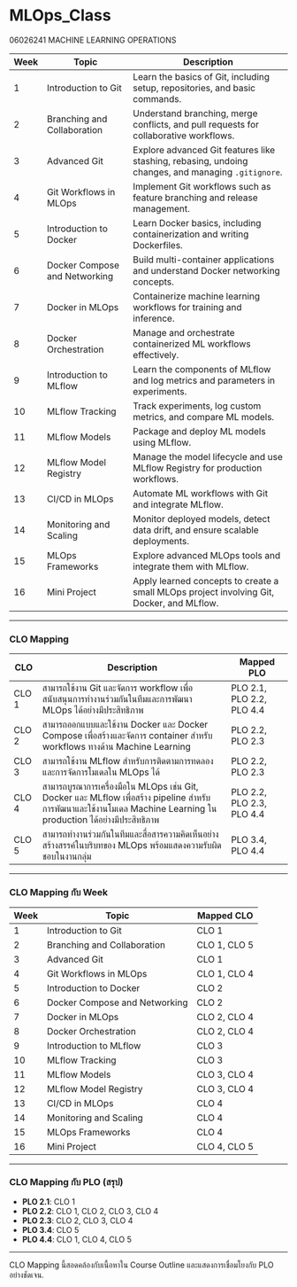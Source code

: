 # MLOps_Class
  06026241 MACHINE LEARNING OPERATIONS



| **Week** | **Topic**                             | **Description**                                                                                     |
|----------|---------------------------------------|-----------------------------------------------------------------------------------------------------|
| 1        | Introduction to Git                  | Learn the basics of Git, including setup, repositories, and basic commands.                        |
| 2        | Branching and Collaboration          | Understand branching, merge conflicts, and pull requests for collaborative workflows.              |
| 3        | Advanced Git                         | Explore advanced Git features like stashing, rebasing, undoing changes, and managing `.gitignore`. |
| 4        | Git Workflows in MLOps               | Implement Git workflows such as feature branching and release management.                          |
| 5        | Introduction to Docker               | Learn Docker basics, including containerization and writing Dockerfiles.                           |
| 6        | Docker Compose and Networking        | Build multi-container applications and understand Docker networking concepts.                       |
| 7        | Docker in MLOps                      | Containerize machine learning workflows for training and inference.                                |
| 8        | Docker Orchestration                 | Manage and orchestrate containerized ML workflows effectively.                                     |
| 9        | Introduction to MLflow               | Learn the components of MLflow and log metrics and parameters in experiments.                      |
| 10       | MLflow Tracking                      | Track experiments, log custom metrics, and compare ML models.                                      |
| 11       | MLflow Models                        | Package and deploy ML models using MLflow.                                                         |
| 12       | MLflow Model Registry                | Manage the model lifecycle and use MLflow Registry for production workflows.                       |
| 13       | CI/CD in MLOps                       | Automate ML workflows with Git and integrate MLflow.                                               |
| 14       | Monitoring and Scaling               | Monitor deployed models, detect data drift, and ensure scalable deployments.                       |
| 15       | MLOps Frameworks                     | Explore advanced MLOps tools and integrate them with MLflow.                                       |
| 16       | Mini Project                         | Apply learned concepts to create a small MLOps project involving Git, Docker, and MLflow.          |



---

### **CLO Mapping**

| **CLO** | **Description**                                                                                                                                                                | **Mapped PLO**               |
|---------|--------------------------------------------------------------------------------------------------------------------------------------------------------------------------------|------------------------------|
| CLO 1   | สามารถใช้งาน Git และจัดการ workflow เพื่อสนับสนุนการทำงานร่วมกันในทีมและการพัฒนา MLOps ได้อย่างมีประสิทธิภาพ                                                               | PLO 2.1, PLO 2.2, PLO 4.4   |
| CLO 2   | สามารถออกแบบและใช้งาน Docker และ Docker Compose เพื่อสร้างและจัดการ container สำหรับ workflows ทางด้าน Machine Learning                                                     | PLO 2.2, PLO 2.3            |
| CLO 3   | สามารถใช้งาน MLflow สำหรับการติดตามการทดลองและการจัดการโมเดลใน MLOps ได้                                                                                                     | PLO 2.2, PLO 2.3            |
| CLO 4   | สามารถบูรณาการเครื่องมือใน MLOps เช่น Git, Docker และ MLflow เพื่อสร้าง pipeline สำหรับการพัฒนาและใช้งานโมเดล Machine Learning ใน production ได้อย่างมีประสิทธิภาพ        | PLO 2.2, PLO 2.3, PLO 4.4   |
| CLO 5   | สามารถทำงานร่วมกันในทีมและสื่อสารความคิดเห็นอย่างสร้างสรรค์ในบริบทของ MLOps พร้อมแสดงความรับผิดชอบในงานกลุ่ม                                                                | PLO 3.4, PLO 4.4            |

---

### **CLO Mapping กับ Week**

| **Week** | **Topic**                          | **Mapped CLO**       |
|----------|------------------------------------|----------------------|
| 1        | Introduction to Git               | CLO 1               |
| 2        | Branching and Collaboration       | CLO 1, CLO 5        |
| 3        | Advanced Git                      | CLO 1               |
| 4        | Git Workflows in MLOps            | CLO 1, CLO 4        |
| 5        | Introduction to Docker            | CLO 2               |
| 6        | Docker Compose and Networking     | CLO 2               |
| 7        | Docker in MLOps                   | CLO 2, CLO 4        |
| 8        | Docker Orchestration              | CLO 2, CLO 4        |
| 9        | Introduction to MLflow            | CLO 3               |
| 10       | MLflow Tracking                   | CLO 3               |
| 11       | MLflow Models                     | CLO 3, CLO 4        |
| 12       | MLflow Model Registry             | CLO 3, CLO 4        |
| 13       | CI/CD in MLOps                    | CLO 4               |
| 14       | Monitoring and Scaling            | CLO 4               |
| 15       | MLOps Frameworks                  | CLO 4               |
| 16       | Mini Project                      | CLO 4, CLO 5        |

---

### **CLO Mapping กับ PLO (สรุป)**

- **PLO 2.1**: CLO 1  
- **PLO 2.2**: CLO 1, CLO 2, CLO 3, CLO 4  
- **PLO 2.3**: CLO 2, CLO 3, CLO 4  
- **PLO 3.4**: CLO 5  
- **PLO 4.4**: CLO 1, CLO 4, CLO 5  

---

CLO Mapping นี้สอดคล้องกับเนื้อหาใน Course Outline และแสดงการเชื่อมโยงกับ PLO อย่างชัดเจน.